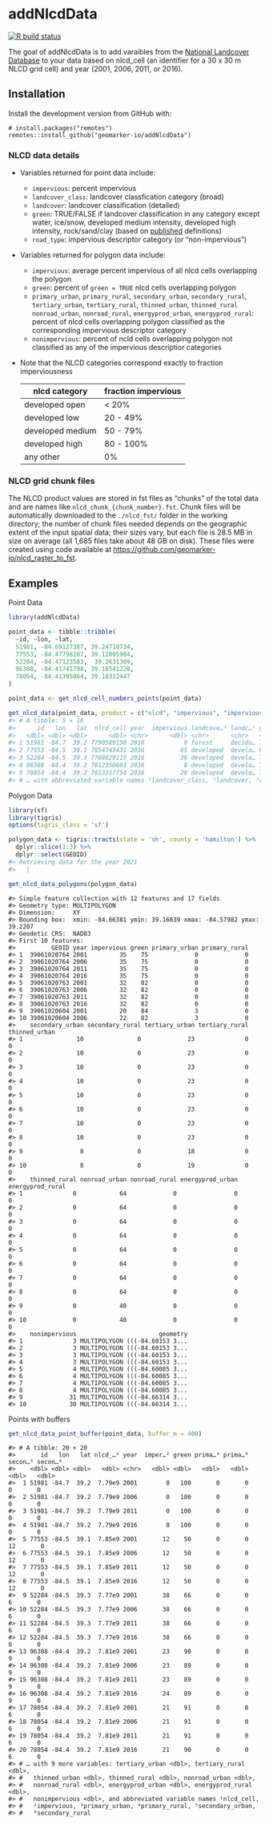 
<!-- README.md is generated from README.Rmd. Please edit that file -->

# addNlcdData

<!-- badges: start -->

[![R build
status](https://github.com/geomarker-io/addNlcdData/workflows/R-CMD-check/badge.svg)](https://github.com/geomarker-io/addNlcdData/actions)
<!-- badges: end -->

The goal of addNlcdData is to add varaibles from the [National Landcover
Database](https://www.mrlc.gov/) to your data based on nlcd_cell (an
identifier for a 30 x 30 m NLCD grid cell) and year (2001, 2006, 2011,
or 2016).

## Installation

Install the development version from GitHub with:

    # install.packages("remotes")
    remotes::install_github("geomarker-io/addNlcdData")

### NLCD data details

- Variables returned for point data include:

  - `impervious`: percent impervious
  - `landcover_class`: landcover classfication category (broad)
  - `landcover`: landcover classification (detailed)
  - `green`: TRUE/FALSE if landcover classification in any category
    except water, ice/snow, developed medium intensity, developed high
    intensity, rock/sand/clay (based on
    [published](https://doi.org/10.1016/j.ufug.2016.10.013) definitions)
  - `road_type`: impervious descriptor category (or “non-impervious”)

- Variables returned for polygon data include:

  - `impervious`: average percent impervious of all nlcd cells
    overlapping the polygon
  - `green`: percent of `green = TRUE` nlcd cells overlapping polygon
  - `primary_urban`, `primary_rural`, `secondary_urban`,
    `secondary_rural`, `tertiary_urban`, `tertiary_rural`,
    `thinned_urban`, `thinned_rural` `nonroad_urban`, `nonroad_rural`,
    `energyprod_urban`, `energyprod_rural`: percent of nlcd cells
    overlapping polygon classified as the corresponding impervious
    descriptor category
  - `nonimpervious`: percent of ncld cells overlapping polygon not
    classified as any of the impervious descriptior categories

- Note that the NLCD categories correspond exactly to fraction
  imperviousness

  | nlcd category    | fraction impervious |
  |------------------|---------------------|
  | developed open   | \< 20%              |
  | developed low    | 20 - 49%            |
  | developed medium | 50 - 79%            |
  | developed high   | 80 - 100%           |
  | any other        | 0%                  |

### NLCD grid chunk files

The NLCD product values are stored in fst files as “chunks” of the total
data and are names like `nlcd_chunk_{chunk_number}.fst`. Chunk files
will be automatically downloaded to the `./nlcd_fst/` folder in the
working directory; the number of chunk files needed depends on the
geographic extent of the input spatial data; their sizes vary, but each
file is 28.5 MB in size on average (all 1,685 files take about 48 GB on
disk). These files were created using code available at
<https://github.com/geomarker-io/nlcd_raster_to_fst>.

## Examples

Point Data

``` r
library(addNlcdData)

point_data <- tibble::tribble(
  ~id, ~lon, ~lat,
  51981, -84.69127387, 39.24710734,
  77553, -84.47798287, 39.12005904,
  52284, -84.47123583,  39.2631309,
  96308, -84.41741798, 39.18541228,
  78054, -84.41395064, 39.18322447
)

point_data <- get_nlcd_cell_numbers_points(point_data)

get_nlcd_data(point_data, product = c("nlcd", "impervious", "imperviousdescriptor"), year = 2016)
#> # A tibble: 5 × 10
#>      id   lon   lat  nlcd_cell year  impervious landcove…¹ landc…² green road_…³
#>   <dbl> <dbl> <dbl>      <dbl> <chr>      <dbl> <chr>      <chr>   <lgl> <chr>  
#> 1 51981 -84.7  39.2 7790589150 2016           0 forest     decidu… TRUE  non-im…
#> 2 77553 -84.5  39.1 7854743431 2016          65 developed  develo… FALSE nonroa…
#> 3 52284 -84.5  39.3 7768829115 2016          36 developed  develo… TRUE  nonroa…
#> 4 96308 -84.4  39.2 7812350603 2016           8 developed  develo… TRUE  tertia…
#> 5 78054 -84.4  39.2 7813317754 2016          28 developed  develo… TRUE  nonroa…
#> # … with abbreviated variable names ¹​landcover_class, ²​landcover, ³​road_type
```

Polygon Data

``` r
library(sf)
library(tigris)
options(tigris_class = 'sf')
```

``` r
polygon_data <- tigris::tracts(state = 'oh', county = 'hamilton') %>% 
  dplyr::slice(1:3) %>% 
  dplyr::select(GEOID)
#> Retrieving data for the year 2021
#>   |                                                                              |                                                                      |   0%  |                                                                              |                                                                      |   1%  |                                                                              |=                                                                     |   1%  |                                                                              |=                                                                     |   2%  |                                                                              |==                                                                    |   2%  |                                                                              |==                                                                    |   3%  |                                                                              |==                                                                    |   4%  |                                                                              |===                                                                   |   4%  |                                                                              |===                                                                   |   5%  |                                                                              |====                                                                  |   5%  |                                                                              |====                                                                  |   6%  |                                                                              |=====                                                                 |   7%  |                                                                              |=====                                                                 |   8%  |                                                                              |======                                                                |   8%  |                                                                              |======                                                                |   9%  |                                                                              |=======                                                               |   9%  |                                                                              |=======                                                               |  10%  |                                                                              |========                                                              |  11%  |                                                                              |========                                                              |  12%  |                                                                              |=========                                                             |  12%  |                                                                              |=========                                                             |  13%  |                                                                              |==========                                                            |  14%  |                                                                              |==========                                                            |  15%  |                                                                              |===========                                                           |  15%  |                                                                              |===========                                                           |  16%  |                                                                              |============                                                          |  17%  |                                                                              |============                                                          |  18%  |                                                                              |=============                                                         |  18%  |                                                                              |=============                                                         |  19%  |                                                                              |==============                                                        |  20%  |                                                                              |==============                                                        |  21%  |                                                                              |===============                                                       |  21%  |                                                                              |===============                                                       |  22%  |                                                                              |================                                                      |  22%  |                                                                              |================                                                      |  23%  |                                                                              |=================                                                     |  24%  |                                                                              |=================                                                     |  25%  |                                                                              |==================                                                    |  25%  |                                                                              |==================                                                    |  26%  |                                                                              |===================                                                   |  28%  |                                                                              |====================                                                  |  28%  |                                                                              |====================                                                  |  29%  |                                                                              |=====================                                                 |  29%  |                                                                              |=====================                                                 |  30%  |                                                                              |======================                                                |  31%  |                                                                              |======================                                                |  32%  |                                                                              |=======================                                               |  32%  |                                                                              |=======================                                               |  33%  |                                                                              |========================                                              |  34%  |                                                                              |========================                                              |  35%  |                                                                              |=========================                                             |  35%  |                                                                              |=========================                                             |  36%  |                                                                              |==========================                                            |  37%  |                                                                              |==========================                                            |  38%  |                                                                              |===========================                                           |  38%  |                                                                              |===========================                                           |  39%  |                                                                              |============================                                          |  39%  |                                                                              |============================                                          |  40%  |                                                                              |============================                                          |  41%  |                                                                              |=============================                                         |  41%  |                                                                              |=============================                                         |  42%  |                                                                              |==============================                                        |  43%  |                                                                              |===============================                                       |  44%  |                                                                              |=================================                                     |  47%  |                                                                              |==================================                                    |  48%  |                                                                              |==================================                                    |  49%  |                                                                              |===================================                                   |  49%  |                                                                              |===================================                                   |  50%  |                                                                              |====================================                                  |  51%  |                                                                              |====================================                                  |  52%  |                                                                              |=====================================                                 |  52%  |                                                                              |=====================================                                 |  53%  |                                                                              |======================================                                |  54%  |                                                                              |======================================                                |  55%  |                                                                              |=======================================                               |  56%  |                                                                              |========================================                              |  56%  |                                                                              |========================================                              |  57%  |                                                                              |========================================                              |  58%  |                                                                              |=========================================                             |  58%  |                                                                              |=========================================                             |  59%  |                                                                              |==========================================                            |  59%  |                                                                              |==========================================                            |  60%  |                                                                              |==========================================                            |  61%  |                                                                              |===========================================                           |  61%  |                                                                              |===========================================                           |  62%  |                                                                              |============================================                          |  62%  |                                                                              |============================================                          |  63%  |                                                                              |=============================================                         |  64%  |                                                                              |==============================================                        |  65%  |                                                                              |==============================================                        |  66%  |                                                                              |===============================================                       |  67%  |                                                                              |===============================================                       |  68%  |                                                                              |================================================                      |  69%  |                                                                              |=================================================                     |  70%  |                                                                              |==================================================                    |  71%  |                                                                              |==================================================                    |  72%  |                                                                              |===================================================                   |  72%  |                                                                              |===================================================                   |  73%  |                                                                              |====================================================                  |  74%  |                                                                              |====================================================                  |  75%  |                                                                              |=====================================================                 |  76%  |                                                                              |======================================================                |  77%  |                                                                              |======================================================                |  78%  |                                                                              |=======================================================               |  78%  |                                                                              |=======================================================               |  79%  |                                                                              |========================================================              |  79%  |                                                                              |========================================================              |  80%  |                                                                              |=========================================================             |  82%  |                                                                              |==========================================================            |  82%  |                                                                              |==========================================================            |  83%  |                                                                              |==========================================================            |  84%  |                                                                              |===========================================================           |  84%  |                                                                              |===========================================================           |  85%  |                                                                              |============================================================          |  85%  |                                                                              |============================================================          |  86%  |                                                                              |=============================================================         |  87%  |                                                                              |=============================================================         |  88%  |                                                                              |==============================================================        |  88%  |                                                                              |===============================================================       |  89%  |                                                                              |===============================================================       |  90%  |                                                                              |================================================================      |  91%  |                                                                              |================================================================      |  92%  |                                                                              |=================================================================     |  92%  |                                                                              |=================================================================     |  93%  |                                                                              |=================================================================     |  94%  |                                                                              |==================================================================    |  94%  |                                                                              |==================================================================    |  95%  |                                                                              |===================================================================   |  95%  |                                                                              |===================================================================   |  96%  |                                                                              |====================================================================  |  97%  |                                                                              |====================================================================  |  98%  |                                                                              |===================================================================== |  98%  |                                                                              |===================================================================== |  99%  |                                                                              |======================================================================|  99%  |                                                                              |======================================================================| 100%
```

``` r
get_nlcd_data_polygons(polygon_data)
```

    #> Simple feature collection with 12 features and 17 fields
    #> Geometry type: MULTIPOLYGON
    #> Dimension:     XY
    #> Bounding box:  xmin: -84.66381 ymin: 39.16639 xmax: -84.57982 ymax: 39.2207
    #> Geodetic CRS:  NAD83
    #> First 10 features:
    #>          GEOID year impervious green primary_urban primary_rural
    #> 1  39061020764 2001         35    75             0             0
    #> 2  39061020764 2006         35    75             0             0
    #> 3  39061020764 2011         35    75             0             0
    #> 4  39061020764 2016         35    75             0             0
    #> 5  39061020763 2001         32    82             0             0
    #> 6  39061020763 2006         32    82             0             0
    #> 7  39061020763 2011         32    82             0             0
    #> 8  39061020763 2016         32    82             0             0
    #> 9  39061020604 2001         20    84             3             0
    #> 10 39061020604 2006         22    82             3             0
    #>    secondary_urban secondary_rural tertiary_urban tertiary_rural thinned_urban
    #> 1               10               0             23              0             0
    #> 2               10               0             23              0             0
    #> 3               10               0             23              0             0
    #> 4               10               0             23              0             0
    #> 5               10               0             23              0             0
    #> 6               10               0             23              0             0
    #> 7               10               0             23              0             0
    #> 8               10               0             23              0             0
    #> 9                8               0             18              0             0
    #> 10               8               0             19              0             0
    #>    thinned_rural nonroad_urban nonroad_rural energyprod_urban energyprod_rural
    #> 1              0            64             0                0                0
    #> 2              0            64             0                0                0
    #> 3              0            64             0                0                0
    #> 4              0            64             0                0                0
    #> 5              0            64             0                0                0
    #> 6              0            64             0                0                0
    #> 7              0            64             0                0                0
    #> 8              0            64             0                0                0
    #> 9              0            40             0                0                0
    #> 10             0            40             0                0                0
    #>    nonimpervious                       geometry
    #> 1              3 MULTIPOLYGON (((-84.60153 3...
    #> 2              3 MULTIPOLYGON (((-84.60153 3...
    #> 3              3 MULTIPOLYGON (((-84.60153 3...
    #> 4              3 MULTIPOLYGON (((-84.60153 3...
    #> 5              4 MULTIPOLYGON (((-84.60085 3...
    #> 6              4 MULTIPOLYGON (((-84.60085 3...
    #> 7              4 MULTIPOLYGON (((-84.60085 3...
    #> 8              4 MULTIPOLYGON (((-84.60085 3...
    #> 9             31 MULTIPOLYGON (((-84.66314 3...
    #> 10            30 MULTIPOLYGON (((-84.66314 3...

Points with buffers

``` r
get_nlcd_data_point_buffer(point_data, buffer_m = 400)
```

    #> # A tibble: 20 × 20
    #>       id   lon   lat nlcd_…¹ year  imper…² green prima…³ prima…⁴ secon…⁵ secon…⁶
    #>    <dbl> <dbl> <dbl>   <dbl> <chr>   <dbl> <dbl>   <dbl>   <dbl>   <dbl>   <dbl>
    #>  1 51981 -84.7  39.2  7.79e9 2001        0   100       0       0       0       0
    #>  2 51981 -84.7  39.2  7.79e9 2006        0   100       0       0       0       0
    #>  3 51981 -84.7  39.2  7.79e9 2011        0   100       0       0       0       0
    #>  4 51981 -84.7  39.2  7.79e9 2016        0   100       0       0       0       0
    #>  5 77553 -84.5  39.1  7.85e9 2001       12    50       0       0      12       0
    #>  6 77553 -84.5  39.1  7.85e9 2006       12    50       0       0      12       0
    #>  7 77553 -84.5  39.1  7.85e9 2011       12    50       0       0      12       0
    #>  8 77553 -84.5  39.1  7.85e9 2016       12    50       0       0      12       0
    #>  9 52284 -84.5  39.3  7.77e9 2001       38    66       0       0       6       0
    #> 10 52284 -84.5  39.3  7.77e9 2006       38    66       0       0       6       0
    #> 11 52284 -84.5  39.3  7.77e9 2011       38    66       0       0       6       0
    #> 12 52284 -84.5  39.3  7.77e9 2016       38    66       0       0       6       0
    #> 13 96308 -84.4  39.2  7.81e9 2001       23    90       0       0       9       0
    #> 14 96308 -84.4  39.2  7.81e9 2006       23    89       0       0       9       0
    #> 15 96308 -84.4  39.2  7.81e9 2011       23    89       0       0       9       0
    #> 16 96308 -84.4  39.2  7.81e9 2016       24    89       0       0       9       0
    #> 17 78054 -84.4  39.2  7.81e9 2001       21    91       0       0       6       0
    #> 18 78054 -84.4  39.2  7.81e9 2006       21    91       0       0       6       0
    #> 19 78054 -84.4  39.2  7.81e9 2011       21    91       0       0       6       0
    #> 20 78054 -84.4  39.2  7.81e9 2016       21    90       0       0       6       0
    #> # … with 9 more variables: tertiary_urban <dbl>, tertiary_rural <dbl>,
    #> #   thinned_urban <dbl>, thinned_rural <dbl>, nonroad_urban <dbl>,
    #> #   nonroad_rural <dbl>, energyprod_urban <dbl>, energyprod_rural <dbl>,
    #> #   nonimpervious <dbl>, and abbreviated variable names ¹​nlcd_cell,
    #> #   ²​impervious, ³​primary_urban, ⁴​primary_rural, ⁵​secondary_urban,
    #> #   ⁶​secondary_rural

